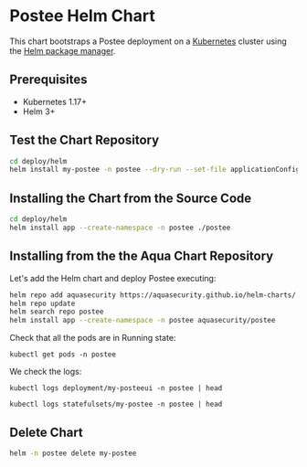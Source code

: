 # Postee Helm Chart

This chart bootstraps a Postee deployment on a [Kubernetes](https://kubernetes.io/) cluster using the [Helm package manager](https://helm.sh/).

## Prerequisites
- Kubernetes 1.17+
- Helm 3+
## Test the Chart Repository

```bash
cd deploy/helm
helm install my-postee -n postee --dry-run --set-file applicationConfigPath="../../cfg.yaml" ./postee
```

## Installing the Chart from the Source Code

```bash
cd deploy/helm
helm install app --create-namespace -n postee ./postee
```

## Installing from the the Aqua Chart Repository

Let's add the Helm chart and deploy Postee executing:


```bash
helm repo add aquasecurity https://aquasecurity.github.io/helm-charts/
helm repo update
helm search repo postee
helm install app --create-namespace -n postee aquasecurity/postee
```

Check that all the pods are in Running state:

`kubectl get pods -n postee`

We check the logs:

```
kubectl logs deployment/my-posteeui -n postee | head
```

```
kubectl logs statefulsets/my-postee -n postee | head
```

## Delete Chart

```bash
helm -n postee delete my-postee
```

